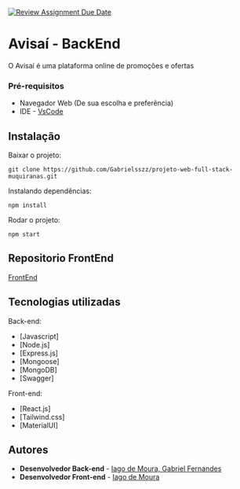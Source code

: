 [![Review Assignment Due Date](https://classroom.github.com/assets/deadline-readme-button-24ddc0f5d75046c5622901739e7c5dd533143b0c8e959d652212380cedb1ea36.svg)](https://classroom.github.com/a/U2l29CBO)
# Avisaí - BackEnd

O Avisaí é uma plataforma online de promoções e ofertas

### Pré-requisitos

- Navegador Web (De sua escolha e preferência)
 - IDE -  [VsCode](https://code.visualstudio.com/docs)

## Instalação 

Baixar o projeto:

```
git clone https://github.com/Gabrielsszz/projeto-web-full-stack-muquiranas.git
```


Instalando dependências:
```
npm install
```
Rodar o projeto:
```
npm start
```

## Repositorio FrontEnd

[FrontEnd](https://github.com/iagoxz/Avisai-frontend-muquiranas-team.git)

## Tecnologias utilizadas
Back-end:

* [Javascript]
* [Node.js]
* [Express.js]
* [Mongoose]
* [MongoDB]
* [Swagger]

Front-end:
* [React.js]
* [Tailwind.css]
* [MaterialUI]
## Autores


* **Desenvolvedor Back-end** - [Iago de Moura, Gabriel Fernandes](https://github.com/Gabrielsszz)
* **Desenvolvedor Front-end** - [Iago de Moura](https://github.com/iagoxz)

